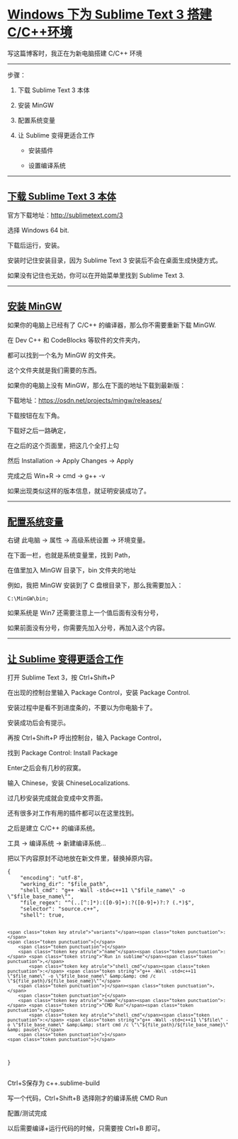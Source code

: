 <h1 id="windows-%E4%B8%8B%E4%B8%BA-sublime-text-3-%E6%90%AD%E5%BB%BA-c%2Fc%2B%2B%E7%8E%AF%E5%A2%83" tabindex="-1"><a class="header-anchor" href="#windows-%E4%B8%8B%E4%B8%BA-sublime-text-3-%E6%90%AD%E5%BB%BA-c%2Fc%2B%2B%E7%8E%AF%E5%A2%83" data-clickable=""><span>Windows 下为 Sublime Text 3 搭建 C/C++环境</span></a></h1>
<p>写这篇博客时，我正在为新电脑搭建 C/C++ 环境</p>
<hr>
<p>步骤：</p>
<ol>
<li>
<p>下载 Sublime Text 3 本体</p>
</li>
<li>
<p>安装 MinGW</p>
</li>
<li>
<p>配置系统变量</p>
</li>
<li>
<p>让 Sublime 变得更适合工作</p>
<ul>
<li>
<p>安装插件</p>
</li>
<li>
<p>设置编译系统</p>
</li>
</ul>
</li>
</ol>
<hr>
<h2 id="%E4%B8%8B%E8%BD%BD-sublime-text-3-%E6%9C%AC%E4%BD%93" tabindex="-1"><a class="header-anchor" href="#%E4%B8%8B%E8%BD%BD-sublime-text-3-%E6%9C%AC%E4%BD%93" data-clickable=""><span>下载 Sublime Text 3 本体</span></a></h2>
<p>官方下载地址：<a href="http://sublimetext.com/3" data-clickable="">http://sublimetext.com/3</a></p>
<p>选择 Windows 64 bit.</p>
<p>下载后运行，安装。</p>
<p>安装时记住安装目录，因为 Sublime Text 3 安装后不会在桌面生成快捷方式。</p>
<p>如果没有记住也无妨，你可以在开始菜单里找到 Sublime Text 3.</p>
<hr>
<h2 id="%E5%AE%89%E8%A3%85-mingw" tabindex="-1"><a class="header-anchor" href="#%E5%AE%89%E8%A3%85-mingw" data-clickable=""><span>安装 MinGW</span></a></h2>
<p>如果你的电脑上已经有了 C/C++ 的编译器，那么你不需要重新下载 MinGW.</p>
<p>在 Dev C++ 和 CodeBlocks 等软件的文件夹内，</p>
<p>都可以找到一个名为 MinGW 的文件夹。</p>
<p>这个文件夹就是我们需要的东西。</p>
<p>如果你的电脑上没有 MinGW，那么在下面的地址下载到最新版：</p>
<p>下载地址：<a href="https://osdn.net/projects/mingw/releases/" data-clickable="">https://osdn.net/projects/mingw/releases/</a></p>
<p>下载按钮在左下角。</p>
<p><n-image src="https://i.loli.net/2021/07/31/P9fndb4KtCswm8G.jpg" alt="" show-toolbar-tooltip /></p>
<p>下载好之后一路确定，</p>
<p>在之后的这个页面里，把这几个全打上勾</p>
<p><n-image src="https://i.loli.net/2021/07/31/Zfivk2LDFbpYcox.jpg" alt="" show-toolbar-tooltip /></p>
<p>然后 Installation -&gt; Apply Changes -&gt; Apply</p>
<p>完成之后 Win+R -&gt; cmd -&gt; g++ -v</p>
<p>如果出现类似这样的版本信息，就证明安装成功了。</p>
<p><n-image src="https://i.loli.net/2021/07/31/SVjlsBFf6cYINAy.jpg" alt="" show-toolbar-tooltip /></p>
<hr>
<h2 id="%E9%85%8D%E7%BD%AE%E7%B3%BB%E7%BB%9F%E5%8F%98%E9%87%8F" tabindex="-1"><a class="header-anchor" href="#%E9%85%8D%E7%BD%AE%E7%B3%BB%E7%BB%9F%E5%8F%98%E9%87%8F" data-clickable=""><span>配置系统变量</span></a></h2>
<p>右键 此电脑 -&gt; 属性 -&gt; 高级系统设置 -&gt; 环境变量。</p>
<p>在下面一栏，也就是系统变量里，找到 Path，</p>
<p>在值里加入 MinGW 目录下，bin 文件夹的地址</p>
<p>例如，我把 MinGW 安装到了 C 盘根目录下，那么我需要加入：</p>
<pre><code>C:\MinGW\bin;
</code></pre>
<p>如果系统是 Win7 还需要注意上一个值后面有没有分号，</p>
<p>如果前面没有分号，你需要先加入分号，再加入这个内容。</p>
<hr>
<h2 id="%E8%AE%A9-sublime-%E5%8F%98%E5%BE%97%E6%9B%B4%E9%80%82%E5%90%88%E5%B7%A5%E4%BD%9C" tabindex="-1"><a class="header-anchor" href="#%E8%AE%A9-sublime-%E5%8F%98%E5%BE%97%E6%9B%B4%E9%80%82%E5%90%88%E5%B7%A5%E4%BD%9C" data-clickable=""><span>让 Sublime 变得更适合工作</span></a></h2>
<p>打开 Sublime Text 3，按 Ctrl+Shift+P</p>
<p>在出现的控制台里输入 Package Control，安装 Package Control.</p>
<p>安装过程中是看不到进度条的，不要以为你电脑卡了。</p>
<p>安装成功后会有提示。</p>
<p>再按 Ctrl+Shift+P 呼出控制台，输入 Package Control，</p>
<p>找到 Package Control: Install Package</p>
<p><n-image src="https://i.loli.net/2021/07/31/LuYxvgEZOyk8dpM.jpg" alt="" show-toolbar-tooltip /></p>
<p>Enter之后会有几秒的寂寞。</p>
<p>输入 Chinese，安装 ChineseLocalizations.</p>
<p>过几秒安装完成就会变成中文界面。</p>
<p>还有很多对工作有用的插件都可以在这里找到。</p>
<p>之后是建立 C/C++ 的编译系统。</p>
<p>工具 -&gt; 编译系统 -&gt; 新建编译系统...</p>
<p>把以下内容原封不动地放在新文件里，替换掉原内容。</p>
<pre class="language-yml"><code class="language-yml"><span class="token punctuation">{</span>
    <span class="token key atrule">"encoding"</span><span class="token punctuation">:</span> <span class="token string">"utf-8"</span><span class="token punctuation">,</span>
    <span class="token key atrule">"working_dir"</span><span class="token punctuation">:</span> <span class="token string">"$file_path"</span><span class="token punctuation">,</span>
    <span class="token key atrule">"shell_cmd"</span><span class="token punctuation">:</span> <span class="token string">"g++ -Wall -std=c++11 \"$file_name\" -o \"$file_base_name\""</span><span class="token punctuation">,</span>
    <span class="token key atrule">"file_regex"</span><span class="token punctuation">:</span> <span class="token string">"^(..[^:]*):([0-9]+):?([0-9]+)?:? (.*)$"</span><span class="token punctuation">,</span>
    <span class="token key atrule">"selector"</span><span class="token punctuation">:</span> <span class="token string">"source.c++"</span><span class="token punctuation">,</span>
    <span class="token key atrule">"shell"</span><span class="token punctuation">:</span> <span class="token boolean important">true</span><span class="token punctuation">,</span>
 
    <span class="token key atrule">"variants"</span><span class="token punctuation">:</span>
    <span class="token punctuation">[</span>
        <span class="token punctuation">{</span>  
        <span class="token key atrule">"name"</span><span class="token punctuation">:</span> <span class="token string">"Run in sublime"</span><span class="token punctuation">,</span>
            <span class="token key atrule">"shell_cmd"</span><span class="token punctuation">:</span> <span class="token string">"g++ -Wall -std=c++11 \"$file_name\" -o \"$file_base_name\" &amp;&amp; cmd /c \"${file_path}/${file_base_name}\""</span>
        <span class="token punctuation">}</span><span class="token punctuation">,</span>
        <span class="token punctuation">{</span>  
        <span class="token key atrule">"name"</span><span class="token punctuation">:</span> <span class="token string">"CMD Run"</span><span class="token punctuation">,</span>
            <span class="token key atrule">"shell_cmd"</span><span class="token punctuation">:</span> <span class="token string">"g++ -Wall -std=c++11 \"$file\" -o \"$file_base_name\" &amp;&amp; start cmd /c \"\"${file_path}/${file_base_name}\" &amp; pause\""</span>
        <span class="token punctuation">}</span>
    <span class="token punctuation">]</span>
<span class="token punctuation">}</span>
</code></pre>
<p>Ctrl+S保存为 c++.sublime-build</p>
<p>写一个代码，Ctrl+Shift+B 选择刚才的编译系统 CMD Run</p>
<p><n-image src="https://i.loli.net/2021/07/31/PCkqyXG3ESbjNJI.jpg" alt="" show-toolbar-tooltip /></p>
<p>配置/测试完成</p>
<p>以后需要编译+运行代码的时候，只需要按 Ctrl+B 即可。</p>
